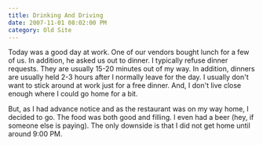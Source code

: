 ```yaml
---
title: Drinking And Driving
date: 2007-11-01 08:02:00 PM
category: Old Site
---
```


Today was a good day at work. One of our vendors bought lunch for a few of us. In addition, he asked us out to dinner. I typically refuse dinner requests. They are usually 15-20 minutes out of my way. In addition, dinners are usually held 2-3 hours after I normally leave for the day. I usually don't want to stick around at work just for a free dinner. And, I don't live close enough where I could go home for a bit.

But, as I had advance notice and as the restaurant was on my way home, I decided to go. The food was both good and filling. I even had a beer (hey, if someone else is paying). The only downside is that I did not get home until around 9:00 PM.
